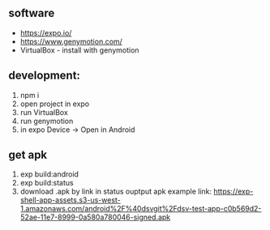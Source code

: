 ## software
- https://expo.io/
- https://www.genymotion.com/
- VirtualBox - install with genymotion

## development:
1. npm i
3. open project in expo
4. run VirtualBox
5. run genymotion
6. in expo Device -> Open in Android

## get apk
1. exp build:android
2. exp build:status
3. download .apk by link in status ouptput
apk example link: https://exp-shell-app-assets.s3-us-west-1.amazonaws.com/android%2F%40dsvgit%2Fdsv-test-app-c0b569d2-52ae-11e7-8999-0a580a780046-signed.apk
